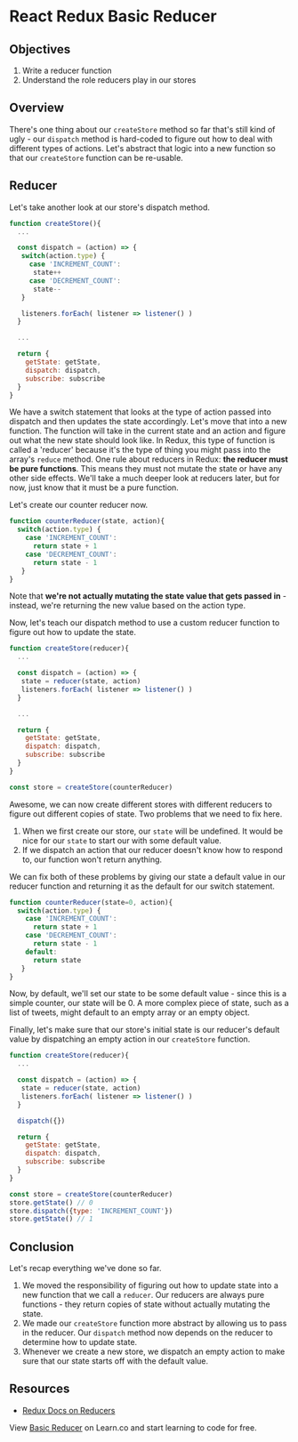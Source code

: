 # React Redux Basic Reducer

## Objectives

1. Write a reducer function
2. Understand the role reducers play in our stores

## Overview

There's one thing about our `createStore` method so far that's still kind of ugly - our `dispatch` method is hard-coded to figure out how to deal with different types of actions. Let's abstract that logic into a new function so that our `createStore` function can be re-usable.

## Reducer

Let's take another look at our store's dispatch method.

```javascript
function createStore(){
  ...

  const dispatch = (action) => {
   switch(action.type) {
     case 'INCREMENT_COUNT':
      state++
     case 'DECREMENT_COUNT':
      state--
   }

   listeners.forEach( listener => listener() ) 
  }

  ...

  return {
    getState: getState,
    dispatch: dispatch,
    subscribe: subscribe
  }
}
```

We have a switch statement that looks at the type of action passed into dispatch and then updates the state accordingly. Let's move that into a new function. The function will take in the current state and an action and figure out what the new state should look like. In Redux, this type of function is called a 'reducer' because it's the type of thing you might pass into the array's `reduce` method. One rule about reducers in Redux: **the reducer must be pure functions**. This means they must not mutate the state or have any other side effects. We'll take a much deeper look at reducers later, but for now, just know that it must be a pure function.

Let's create our counter reducer now.

```javascript
function counterReducer(state, action){
  switch(action.type) {
    case 'INCREMENT_COUNT':
      return state + 1
    case 'DECREMENT_COUNT':
      return state - 1
   }
}
```

Note that **we're not actually mutating the state value that gets passed in** - instead, we're returning the new value based on the action type.

Now, let's teach our dispatch method to use a custom reducer function to figure out how to update the state.

```javascript
function createStore(reducer){
  ...

  const dispatch = (action) => {
   state = reducer(state, action)
   listeners.forEach( listener => listener() ) 
  }

  ...

  return {
    getState: getState,
    dispatch: dispatch,
    subscribe: subscribe
  }
}

const store = createStore(counterReducer)
```

Awesome, we can now create different stores with different reducers to figure out different copies of state. Two problems that we need to fix here.

1. When we first create our store, our `state` will be undefined. It would be nice for our `state` to start our with some default value.
2. If we dispatch an action that our reducer doesn't know how to respond to, our function won't return anything.

We can fix both of these problems by giving our state a default value in our reducer function and returning it as the default for our switch statement.

```javascript
function counterReducer(state=0, action){
  switch(action.type) {
    case 'INCREMENT_COUNT':
      return state + 1
    case 'DECREMENT_COUNT':
      return state - 1
    default:
      return state
   }
}
```

Now, by default, we'll set our state to be some default value - since this is a simple counter, our state will be 0. A more complex piece of state, such as a list of tweets, might default to an empty array or an empty object.

Finally, let's make sure that our store's initial state is our reducer's default value by dispatching an empty action in our `createStore` function.

```javascript
function createStore(reducer){
  ...

  const dispatch = (action) => {
   state = reducer(state, action)
   listeners.forEach( listener => listener() ) 
  }

  dispatch({})

  return {
    getState: getState,
    dispatch: dispatch,
    subscribe: subscribe
  }
}

const store = createStore(counterReducer)
store.getState() // 0
store.dispatch({type: 'INCREMENT_COUNT'})
store.getState() // 1
```

## Conclusion

Let's recap everything we've done so far.

1. We moved the responsibility of figuring out how to update state into a new function that we call a `reducer`. Our reducers are always pure functions - they return copies of state without actually mutating the state.
2. We made our `createStore` function more abstract by allowing us to pass in the reducer. Our `dispatch` method now depends on the reducer to determine how to update state.
3. Whenever we create a new store, we dispatch an empty action to make sure that our state starts off with the default value.


## Resources

+ [Redux Docs on Reducers](http://redux.js.org/docs/basics/Reducers.html)

<p class='util--hide'>View <a href='https://learn.co/lessons/react-redux-basic-reducer'>Basic Reducer</a> on Learn.co and start learning to code for free.</p>
